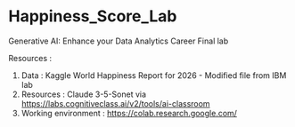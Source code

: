 # Happiness_Score_Lab
Generative AI: Enhance your Data Analytics Career Final lab 

Resources :

1. Data :
   Kaggle World Happiness Report for 2026 - Modified file from IBM lab
2. Resources :
   Claude 3-5-Sonet via https://labs.cognitiveclass.ai/v2/tools/ai-classroom
3. Working environment :
   https://colab.research.google.com/
